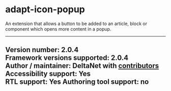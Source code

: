 adapt-icon-popup
===============

An extension that allows a button to be added to an article, block or component which opens more content in a popup.

----------------------------
**Version number:**  2.0.4     
**Framework versions supported:**  2.0.4    
**Author / maintainer:** DeltaNet with [contributors](https://github.com/deltanet/adapt-icon-popup/graphs/contributors)     
**Accessibility support:** Yes  
**RTL support:** Yes
**Authoring tool support:** no
----------------------------

